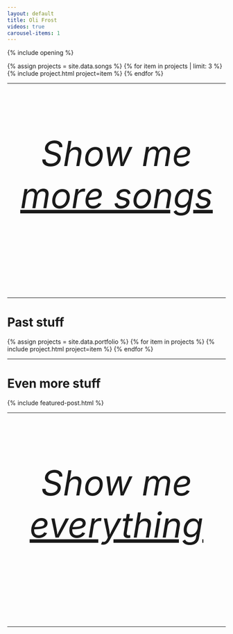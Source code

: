 ```yaml
---
layout: default
title: Oli Frost
videos: true
carousel-items: 1
---
```


<style>

  h6 {
    text-align: center;
    font-size: 5rem;
  }

</style>

{% include opening %}

<div class="posts" markdown="0">
  {% assign projects = site.data.songs %}
  {% for item in projects | limit: 3 %}
        {% include project.html project=item %}
  {% endfor %}
</div>

---

###### Show me [more songs](/songs/)

---

# Past stuff

<div class="posts" markdown="0">
  {% assign projects = site.data.portfolio %}
  {% for item in projects %}
        {% include project.html project=item %}
  {% endfor %}
</div>


---

# Even more stuff

{% include featured-post.html %}

---

###### Show me [everything](/blog/)

---
